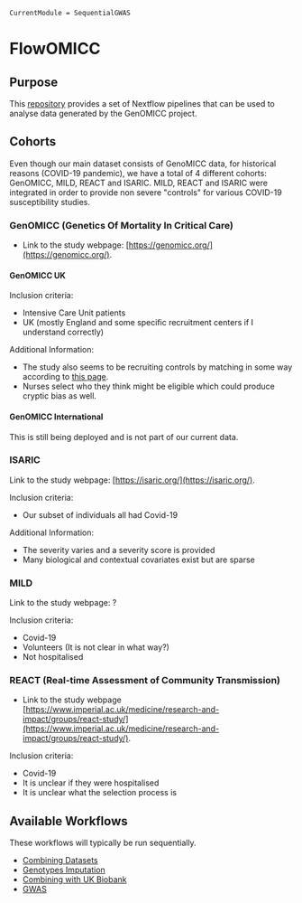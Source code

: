 ```@meta
CurrentModule = SequentialGWAS
```

# FlowOMICC

## Purpose

This [repository](https://github.com/baillielab/sequential-gwas) provides a set of Nextflow pipelines that can be used to analyse data generated by the GenOMICC project.

## Cohorts

Even though our main dataset consists of GenoMICC data, for historical reasons (COVID-19 pandemic), we have a total of 4 different cohorts: GenOMICC, MILD, REACT and ISARIC. MILD, REACT and ISARIC were integrated in order to provide non severe "controls" for various COVID-19 susceptibility studies.

### GenOMICC (Genetics Of Mortality In Critical Care)

- Link to the study webpage: [https://genomicc.org/](https://genomicc.org/).

#### GenOMICC UK

Inclusion criteria:

- Intensive Care Unit patients
- UK (mostly England and some specific recruitment centers if I understand correctly)

Additional Information:

- The study also seems to be recruiting controls by matching in some way according to [this page](https://register.genomicc.org/registration/Registration/Register/en).
- Nurses select who they think might be eligible which could produce cryptic bias as well.


#### GenOMICC International

This is still being deployed and is not part of our current data.

### ISARIC

Link to the study webpage: [https://isaric.org/](https://isaric.org/).

Inclusion criteria:

- Our subset of individuals all had Covid-19

Additional Information:

- The severity varies and a severity score is provided
- Many biological and contextual covariates exist but are sparse

### MILD

Link to the study webpage: ?

Inclusion criteria:

- Covid-19
- Volunteers (It is not clear in what way?)
- Not hospitalised 

### REACT (Real-time Assessment of Community Transmission)

- Link to the study webpage [https://www.imperial.ac.uk/medicine/research-and-impact/groups/react-study/](https://www.imperial.ac.uk/medicine/research-and-impact/groups/react-study/).

Inclusion criteria:

- Covid-19
- It is unclear if they were hospitalised
- It is unclear what the selection process is

## Available Workflows

These workflows will typically be run sequentially.

- [Combining Datasets](@ref)
- [Genotypes Imputation](@ref)
- [Combining with UK Biobank](@ref)
- [GWAS](@ref)
